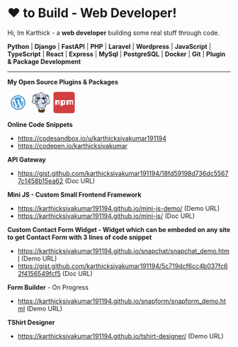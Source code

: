 <!-- icons  -->
[1.1]: https://github.com/karthicksivakumar191194/karthicksivakumar191194/blob/master/assets/icons/wp-48.png (WP)
[2.1]: https://github.com/karthicksivakumar191194/karthicksivakumar191194/blob/master/assets/icons/packagist-48.png (Packagist)
[3.1]: https://github.com/karthicksivakumar191194/karthicksivakumar191194/blob/master/assets/icons/npm-48.png (NPM)

<!-- links to my social media accounts -->

[1]: https://wordpress.org/plugins/recurring-daily-countdown/
[2]: https://packagist.org/packages/larasnap/
[3]: https://www.npmjs.com/~karthicksivakumar

# ❤  to Build - Web Developer!

Hi, Im Karthick - a **web developer**  building some real stuff through code.

**Python** | **Django** | **FastAPI** | **PHP** | **Laravel** | **Wordpress** | **JavaScript** | **TypeScript** | **React** | **Express** | **MySql** | **PostgreSQL** | **Docker** | **Git** | **Plugin & Package Development**

------------

**My Open Source Plugins & Packages**

[![WP][1.1]][1]
[![Packagist][2.1]][2]
[![NPM][3.1]][3]

**Online Code Snippets**
- https://codesandbox.io/u/karthicksivakumar191194
- https://codepen.io/karthicksivakumar

**API Gateway**
- https://gist.github.com/karthicksivakumar191194/18fd59198d736dc55677c1458b15ea62 (Doc URL)

**Mini JS - Custom Small Frontend Framework**
- https://karthicksivakumar191194.github.io/mini-js-demo/ (Demo URL)
- https://karthicksivakumar191194.github.io/mini-js/ (Doc URL)

**Custom Contact Form Widget - Widget which can be embeded on any site to get Contact Form with 3 lines of code snippet**
- https://karthicksivakumar191194.github.io/snapchat/snapchat_demo.html (Demo URL)
- https://gist.github.com/karthicksivakumar191194/5c719dcf6cc4b037fc62f4156549fcf5 (Doc URL)

**Form Builder** - On Progress
- https://karthicksivakumar191194.github.io/snapform/snapform_demo.html (Demo URL)

**TShirt Designer**
- https://karthicksivakumar191194.github.io/tshirt-designer/ (Demo URL)

